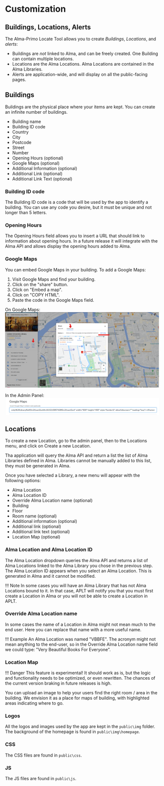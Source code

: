 # Customization

## Buildings, Locations, Alerts

The Alma-Primo Locate Tool allows you to create *Buildings*, *Locations*, and *alerts*:

- Buildings are *not* linked to Alma, and can be freely created. One Building can contain multiple locations.
- Locations are the Alma Locations. Alma Locations are contained in the Alma Libraries.
- Alerts are application-wide, and will display on all the public-facing pages.

## Buildings

Buildings are the physical place where your items are kept. You can create an infinite number of buildings.

- Building name
- Building ID code
- Country
- City
- Postcode
- Street
- Number
- Opening Hours (optional)
- Google Maps (optional)
- Additional Information (optional)
- Additional Link (optional)
- Additional Link Text (optional)

### Building ID code

The Building ID code is a code that will be used by the app to identify a building. You can use any code you desire, but it must be unique and not longer than 5 letters.

### Opening Hours

The Opening Hours field allows you to insert a URL that should link to information about opening hours. In a future release it will integrate with the Alma API and allows display the opening hours added to Alma.

### Google Maps

You can embed Google Maps in your building. To add a Google Maps:

1. Visit Google Maps and find your building.
2. Click on the "share" button.
3. Click on "Embed a map".
4. Click on "COPY HTML".
5. Paste the code in the Google Maps field.

On Google Maps:
![Google Maps in APLT](/assets/img/gmaps.png)

In the Admin Panel:
![Google Maps in APLT](/assets/img/gmaps2.png)

## Locations

To create a new Location, go to the admin panel, then to the Locations menu, and click on Create a new Location.

Tha application will query the Alma API and return a list the list of Alma Libraries defined in Alma. Libraries cannot be manually added to this list, they must be generated in Alma.

Once you have selected a Library, a new menu will appear with the following options:

- Alma Location
- Alma Location ID
- Override Alma Location name (optional)
- Building
- Floor
- Room name (optional)
- Additional information (optional)
- Additional link (optional)
- Additional link text (optional)
- Location Map (optional)

### Alma Location and Alma Location ID

The Alma Location dropdown queries the Alma API and returns a list of Alma Locations linked to the Alma Library you chose in the previous step.  
The Alma Location ID appears when you select an Alma Location. This is generated in Alma and it cannot be modified.

!!! Note
    In some cases you will have an Alma Library that has not Alma Locations bound to it. In that case, APLT will notify you that you must first create a Location in Alma or you will not be able to create a Location in APLT.

### Override Alma Location name

In some cases the name of a Location in Alma might not mean much to the end user. Here you can replace that name with a more useful name.

!!! Example
    An Alma Location was named "VBBFE". The acronym might not mean anything to the end-user, so in the Override Alma Location name field we could type: "Very Beautiful Books For Everyone".

### Location Map

!!! Danger
    This feature is experimental! It should work as is, but the logic and functionality needs to be optimized, or even rewritten. The chances of the current version braking in future releases is high.

You can upload an image to help your users find the right room / area in the building. We envision it as a place for maps of building, with highlighted areas indicating where to go.

### Logos

All the logos and images used by the app are kept in the `public\img` folder. The background of the homepage is found in `public\img\homepage`.

### CSS

The CSS files are found in `public\css`.

### JS

The JS files are found in `public\js`.
